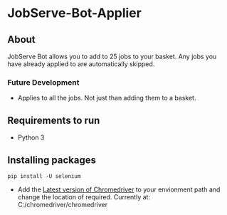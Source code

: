 # JobServe-Bot-Applier

## About

JobServe Bot allows you to add to 25 jobs to your basket. Any jobs you have already applied to are automatically skipped. 
### Future Development
* Applies to all the jobs. Not just  than adding them to a basket. 

## Requirements to run

* Python 3 

## Installing packages

```
pip install -U selenium
```

* Add the <a href="http://chromedriver.chromium.org/downloads">Latest version of Chromedriver</a> to your envionment path and change the location of required. Currently at: C:/chromedriver/chromedriver 



